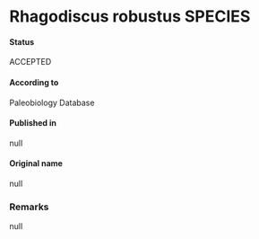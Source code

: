 Rhagodiscus robustus SPECIES
=======

#### Status
ACCEPTED

#### According to
Paleobiology Database

#### Published in
null

#### Original name
null

### Remarks
null